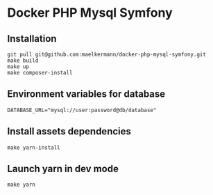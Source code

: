 # Docker PHP Mysql Symfony

## Installation

```
git pull git@github.com:maelkermann/docker-php-mysql-symfony.git
make build
make up
make composer-install
```


## Environment variables for database

```
DATABASE_URL="mysql://user:password@db/database"
```

## Install assets dependencies

```
make yarn-install
```

## Launch yarn in dev mode

```
make yarn
```



